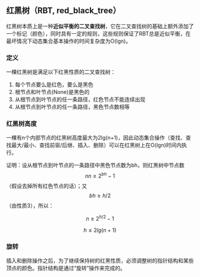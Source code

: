 ## 红黑树（RBT, red_black_tree）
红黑树本质上是一种**近似平衡的二叉查找树**，它在二叉查找树的基础上额外添加了一个标记（颜色），同时具有一定的规则，这些规则保证了RBT总是近似平衡，在最坏情况下动态集合基本操作的时间复杂度为O(lgn)。

### 定义
一棵红黑树是满足以下红黑性质的二叉查找树：
1. 每个节点要么是红色，要么是黑色
2. 根节点和叶节点(None)是黑色的
3. 从根节点到叶节点的任一条路径，红色节点不能连续出现
4. 从根节点到叶节点的任一条路径，黑色节点数相等

### 红黑树高度
一棵有n个内部节点的红黑树高度最大为2lg(n+1)，因此动态集合操作（查找、查找最大/最小、查找前驱/后继、插入、删除）可以在红黑树上在O(lgn)时间内执行。

证明：设从根节点到叶节点的一条路径中黑色节点数为bh，则红黑树中节点数$$nn\geq 2^{bh}-1$$（假设去掉所有红色节点的话）；又$$bh\geq h/2$$（由性质3），所以：

$$
n\geq 2^{h/2}-1
$$

$$
h\leqslant 2lg(n+1)
$$


### 旋转
插入和删除操作之后，为了继续保持树的红黑性质，必须调整树的指针结构和某些顶点的颜色。指针结构是通过“旋转”操作来完成的。



